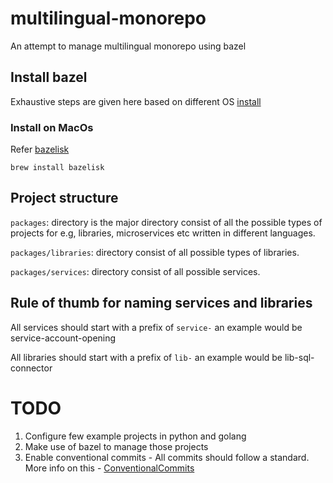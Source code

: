 # multilingual-monorepo
An attempt to manage multilingual monorepo using bazel

## Install bazel
Exhaustive steps are given here based on different OS [install](https://bazel.build/install)

### Install on MacOs
Refer [bazelisk](https://github.com/bazelbuild/bazelisk)
```
brew install bazelisk
```

## Project structure
`packages`: directory is the major directory consist of all the possible types of projects for e.g, libraries, microservices etc written in different languages.
    
`packages/libraries`: directory consist of all possible types of libraries.

`packages/services`: directory consist of all possible services.


## Rule of thumb for naming services and libraries
All services should start with a prefix of `service-` an example would be service-account-opening

All libraries should start with a prefix of `lib-` an example would be lib-sql-connector

# TODO
1. Configure few example projects in python and golang
2. Make use of bazel to manage those projects
3. Enable conventional commits - All commits should follow a standard. More info on this - [ConventionalCommits](https://www.conventionalcommits.org/)